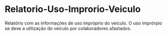 # Relatorio-Uso-Improrio-Veiculo
Relatório com as informações de uso impróprio do veículo. O uso imprórpio se deve a utilização do veículo por colaboradores afastados.
